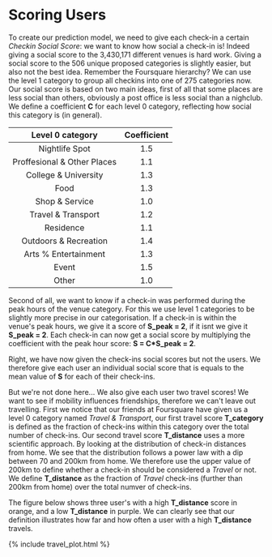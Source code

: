 # Scoring Users

To create our prediction model, we need to give each check-in a certain *Checkin Social Score*: we want to know how social a check-in is! 
Indeed giving a social score to the 3,430,171 different venues is hard work. Giving a social score to the 506 unique proposed categories is slightly easier, but also
not the best idea. Remember the Foursquare hierarchy? We can use the level 1 category to group all checkins into one of 275 categories now. 
Our social score is based on two main ideas, first of all that some places are less social than others, obviously a post office is less social than a nighclub. We 
define a coefficient **C** for each level 0 category, reflecting how social this category is (in general).

|       Level 0 category      | Coefficient |
|:---------------------------:|:-----------:|
|        Nightlife Spot       |     1.5     |
| Proffesional & Other Places |     1.1     |
|     College & University    |     1.3     |
|             Food            |     1.3     |
|        Shop & Service       |     1.0     |
|      Travel & Transport     |     1.2     |
|          Residence          |     1.1     |
|    Outdoors & Recreation    |     1.4     |
|     Arts % Entertainment    |     1.3     |
|            Event            |     1.5     |
|            Other            |     1.0     |

Second of all, we want to know if a check-in was performed during the peak hours of the venue category. For this we use level 1 categories to be slightly more precise in our categorisation. If a check-in is within the venue's peak hours, we give it a score of **S_peak = 2**, if it isnt we give it **S_peak = 2**. Each check-in can now get a social score by multiplying the coefficient with the peak hour score: **S = C*S_peak = 2**.

Right, we have now given the check-ins social scores but not the users. We therefore give each user an individual social score that is equals to the mean value of **S** for each of their check-ins.

But we're not done here... We also give each user two travel scores! We want to see if mobility influences friendships, therefore we can't leave out travelling.
First we notice that our friends at Foursquare have given us a level 0 category named *Travel & Transport*, our first travel score **T_category** is defined as the fraction of check-ins within this category over the total number of check-ins. Our second travel score **T_distance** uses a more scientific approach. By looking at the distribution of check-in distances from home. We see that the distribution follows a power law with a dip between 70 and 200km from home. We therefore use the upper value of 200km to define whether a check-in should be considered a *Travel* or not. We define **T_distance** as the fraction of *Travel* check-ins (further than 200km from home) over the total numver of check-ins.

The figure below shows three user's with a high **T_distance** score in orange, and a low **T_distance** in purple. We can clearly see that our definition illustrates how far and how often a user with a high **T_distance** travels.

{% include travel_plot.html %}

